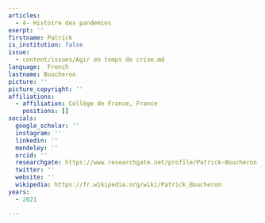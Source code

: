 ```yaml
---
articles:
  - 4- Histoire des pandemies
exerpt: ''
firstname: Patrick
is_institution: false
issue:
  - content/issues/Agir en temps de crise.md
language:  French
lastname: Boucheron
picture: ''
picture_copyright: ''
affiliations:
  - affiliation: Collège de France, France
    positions: []
socials:
  google_scholar: ''
  instagram: ''
  linkedin: ''
  mendeley: ''
  orcid: ''
  researchgate: https://www.researchgate.net/profile/Patrick-Boucheron
  twitter: ''
  website: ''
  wikipedia: https://fr.wikipedia.org/wiki/Patrick_Boucheron
years:
  - 2021

---
```

